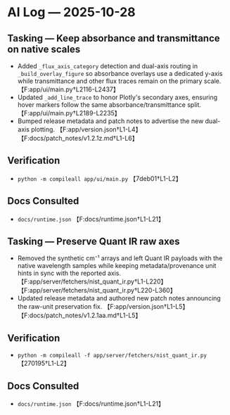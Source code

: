 # AI Log — 2025-10-28

## Tasking — Keep absorbance and transmittance on native scales
- Added `_flux_axis_category` detection and dual-axis routing in `_build_overlay_figure` so absorbance overlays use a dedicated y-axis while transmittance and other flux traces remain on the primary scale. 【F:app/ui/main.py†L2116-L2437】
- Updated `_add_line_trace` to honor Plotly's secondary axes, ensuring hover markers follow the same absorbance/transmittance split. 【F:app/ui/main.py†L2189-L2235】
- Bumped release metadata and patch notes to advertise the new dual-axis plotting. 【F:app/version.json†L1-L4】【F:docs/patch_notes/v1.2.1z.md†L1-L6】

## Verification
- `python -m compileall app/ui/main.py` 【7deb01†L1-L2】

## Docs Consulted
- `docs/runtime.json` 【F:docs/runtime.json†L1-L21】

## Tasking — Preserve Quant IR raw axes
- Removed the synthetic cm⁻¹ arrays and left Quant IR payloads with the native wavelength samples while keeping metadata/provenance unit hints in sync with the reported axis. 【F:app/server/fetchers/nist_quant_ir.py†L1-L220】【F:app/server/fetchers/nist_quant_ir.py†L220-L360】
- Updated release metadata and authored new patch notes announcing the raw-unit preservation fix. 【F:app/version.json†L1-L5】【F:docs/patch_notes/v1.2.1aa.md†L1-L5】

## Verification
- `python -m compileall -f app/server/fetchers/nist_quant_ir.py` 【270195†L1-L2】

## Docs Consulted
- `docs/runtime.json` 【F:docs/runtime.json†L1-L21】
